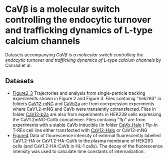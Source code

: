 # CaVβ is a molecular switch controlling the endocytic turnover and trafficking dynamics of L-type calcium channels

Datasets accompanying *CaVβ is a molecular switch controlling the endocytic turnover and trafficking dynamics of L-type calcium channels* by Conrad et al.

## Datasets
* [Figure2_3](../master/Figure2_3) Trajectories and analysis from single-particle tracking experiments shown in Figure 2 and Figure 3. Files containig "hek293" in folders [CaV12-mNG](../master/Figure2_3/CaV12mNG) and [CaVb2a](../master/Figure2_3/CaVb2a) are from coexpression experiments where CaV1.2-mNG and CaVb were transiently cotransfected. Files in folder [CaV12-b2a](../master/Figure2_3/CaV12-b2a) are also from experiments in HEK239 cells expressing the CaV1.2mNG-CaVb concatemer.
Files containig "flp" are from experiments with a stable CaVb inducible (in folder [CaVb_Halo](../master/Figure2_3/CaVb2a_Halo) )  Flp-In T-REx cell line either transfected with [CaV12-Halo](../master/Figure2_3/CaV12Halo) or CaV12-mNG    
* [Figure4](../master/Figure4) Data of flourescence intensity of external fluorescently labelled CaV1.2-HA or CaV1.2-HA-CaVb in the plasma membrane of HEK293 cells (and CaV1.2-HA-CaVb in HL-1 cells). The decay of the fluorescence intensity was used to calculate time constants of internalization. 
